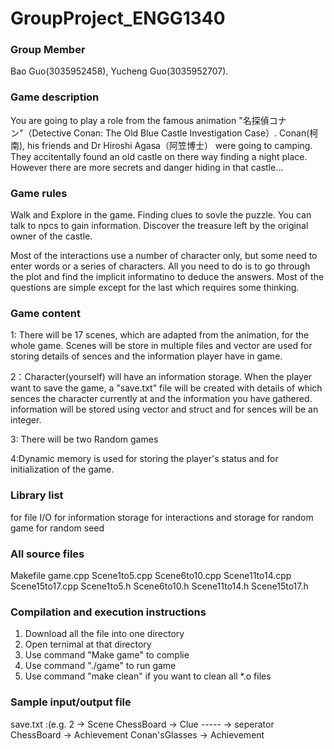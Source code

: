 # GroupProject_ENGG1340

### Group Member
Bao Guo(3035952458), Yucheng Guo(3035952707).

### Game description
You are going to play a role from the famous animation "名探偵コナン"（Detective Conan: The Old Blue Castle Investigation Case）. Conan(柯南), his friends and Dr Hiroshi Agasa（阿笠博士） were going to camping. They accitentally found an old castle on there way finding a night place. However there are more secrets and danger hiding in that castle...

### Game rules
Walk and Explore in the game. Finding clues to sovle the puzzle. You can talk to npcs to gain information. Discover the treasure left by the original owner of the castle.

Most of the interactions use a number of character only, but some need to enter words or a series of characters.
All you need to do is to go through the plot and find the implicit informatino to deduce the answers. Most of the questions are simple except for the last which requires some thinking.

### Game content
1: There will be 17 scenes, which are adapted from the animation, for the whole game. Scenes will be store in multiple files and vector are used for storing details of   sences and the information player have in game.

2：Character(yourself) will have an information storage. When the player want to save the game, a "save.txt" file will be created with details of which sences the character currently at and the information you have gathered. information will be stored using vector and struct and for sences will be an integer.

3: There will be two Random games

4:Dynamic memory is used for storing the player's status and for initialization of the game.

### Library list
  <iostream>
  <fstream> for file I/O
  <vector> for information storage
  <string> for interactions and storage
  <cstdlib> for random game
  <ctime> for random seed

### All source files
  Makefile
  game.cpp
  Scene1to5.cpp
  Scene6to10.cpp
  Scene11to14.cpp
  Scene15to17.cpp
  Scene1to5.h
  Scene6to10.h
  Scene11to14.h
  Scene15to17.h

### Compilation and execution instructions
  1. Download all the file into one directory
  2. Open ternimal at that directory
  3. Use command "Make game" to complie
  4. Use command "./game" to run game
  5. Use command "make clean" if you want to clean all *.o files
  
### Sample input/output file
  save.txt :(e.g. 2              -> Scene
                  ChessBoard     -> Clue
                  -----          -> seperator
                  ChessBoard     -> Achievement
                  Conan'sGlasses -> Achievement
